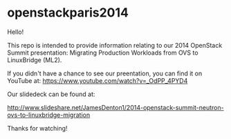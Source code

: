 openstackparis2014
==================
Hello!

This repo is intended to provide information relating to our 2014 OpenStack Summit presentation: Migrating Production Workloads from OVS to LinuxBridge (ML2).

If you didn't have a chance to see our preentation, you can find it on YouTube at:
https://www.youtube.com/watch?v=_OdPP_4PYD4

Our slidedeck can be found at:

http://www.slideshare.net/JamesDenton1/2014-openstack-summit-neutron-ovs-to-linuxbridge-migration

Thanks for watching!
